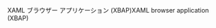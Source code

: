 <span data-ttu-id="360cf-101">XAML ブラウザー アプリケーション (XBAP)</span><span class="sxs-lookup"><span data-stu-id="360cf-101">XAML browser application (XBAP)</span></span>